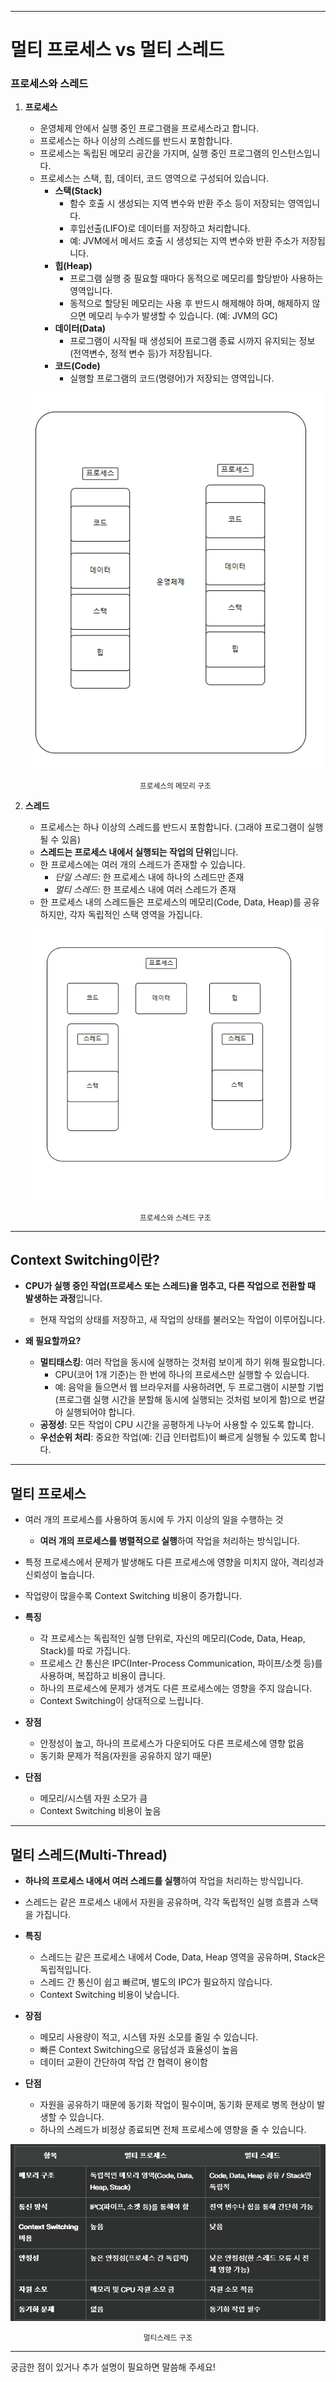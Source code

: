 
---

# 멀티 프로세스 vs 멀티 스레드

### 프로세스와 스레드

1. **프로세스**
   - 운영체제 안에서 실행 중인 프로그램을 프로세스라고 합니다.
   - 프로세스는 하나 이상의 스레드를 반드시 포함합니다.
   - 프로세스는 독립된 메모리 공간을 가지며, 실행 중인 프로그램의 인스턴스입니다.
   - 프로세스는 스택, 힙, 데이터, 코드 영역으로 구성되어 있습니다.
     - **스택(Stack)**
       - 함수 호출 시 생성되는 지역 변수와 반환 주소 등이 저장되는 영역입니다.
       - 후입선출(LIFO)로 데이터를 저장하고 처리합니다.
       - 예: JVM에서 메서드 호출 시 생성되는 지역 변수와 반환 주소가 저장됩니다.
     - **힙(Heap)**
       - 프로그램 실행 중 필요할 때마다 동적으로 메모리를 할당받아 사용하는 영역입니다.
       - 동적으로 할당된 메모리는 사용 후 반드시 해제해야 하며, 해제하지 않으면 메모리 누수가 발생할 수 있습니다. (예: JVM의 GC)
     - **데이터(Data)**
       - 프로그램이 시작될 때 생성되어 프로그램 종료 시까지 유지되는 정보(전역변수, 정적 변수 등)가 저장됩니다.
     - **코드(Code)**
       - 실행할 프로그램의 코드(명령어)가 저장되는 영역입니다.
   
   ![프로세스 메모리 구조 예시](https://raw.githubusercontent.com/CUCU7103/save-image-repo/main/image/image-20250212001127922.png)
   <div align="center"><small>프로세스의 메모리 구조</small></div>

2. **스레드**
   - 프로세스는 하나 이상의 스레드를 반드시 포함합니다. (그래야 프로그램이 실행될 수 있음)
   - **스레드는 프로세스 내에서 실행되는 작업의 단위**입니다.
   - 한 프로세스에는 여러 개의 스레드가 존재할 수 있습니다.
     - *단일 스레드*: 한 프로세스 내에 하나의 스레드만 존재
     - *멀티 스레드*: 한 프로세스 내에 여러 스레드가 존재
   - 한 프로세스 내의 스레드들은 프로세스의 메모리(Code, Data, Heap)를 공유하지만, 각자 독립적인 스택 영역을 가집니다.

   ![스레드 구조 예시](https://raw.githubusercontent.com/CUCU7103/save-image-repo/main/image/image-20250212001325466.png)
   <div align="center"><small>프로세스와 스레드 구조</small></div>

---

## Context Switching이란?

- **CPU가 실행 중인 작업(프로세스 또는 스레드)을 멈추고, 다른 작업으로 전환할 때 발생하는 과정**입니다.
  - 현재 작업의 상태를 저장하고, 새 작업의 상태를 불러오는 작업이 이루어집니다.

- **왜 필요할까요?**
  - **멀티태스킹**: 여러 작업을 동시에 실행하는 것처럼 보이게 하기 위해 필요합니다.  
    - CPU(코어 1개 기준)는 한 번에 하나의 프로세스만 실행할 수 있습니다.
    - 예: 음악을 들으면서 웹 브라우저를 사용하려면, 두 프로그램이 시분할 기법(프로그램 실행 시간을 분할해 동시에 실행되는 것처럼 보이게 함)으로 번갈아 실행되어야 합니다.
  - **공정성**: 모든 작업이 CPU 시간을 공평하게 나누어 사용할 수 있도록 합니다.
  - **우선순위 처리**: 중요한 작업(예: 긴급 인터럽트)이 빠르게 실행될 수 있도록 합니다.

---

## 멀티 프로세스

- 여러 개의 프로세스를 사용하여 동시에 두 가지 이상의 일을 수행하는 것
  - **여러 개의 프로세스를 병렬적으로 실행**하여 작업을 처리하는 방식입니다.
- 특정 프로세스에서 문제가 발생해도 다른 프로세스에 영향을 미치지 않아, 격리성과 신뢰성이 높습니다.
- 작업량이 많을수록 Context Switching 비용이 증가합니다.

- **특징**
  - 각 프로세스는 독립적인 실행 단위로, 자신의 메모리(Code, Data, Heap, Stack)를 따로 가집니다.
  - 프로세스 간 통신은 IPC(Inter-Process Communication, 파이프/소켓 등)를 사용하며, 복잡하고 비용이 큽니다.
  - 하나의 프로세스에 문제가 생겨도 다른 프로세스에는 영향을 주지 않습니다.
  - Context Switching이 상대적으로 느립니다.

- **장점**
  - 안정성이 높고, 하나의 프로세스가 다운되어도 다른 프로세스에 영향 없음
  - 동기화 문제가 적음(자원을 공유하지 않기 때문)

- **단점**
  - 메모리/시스템 자원 소모가 큼
  - Context Switching 비용이 높음

---

## 멀티 스레드(Multi-Thread)

- **하나의 프로세스 내에서 여러 스레드를 실행**하여 작업을 처리하는 방식입니다.
- 스레드는 같은 프로세스 내에서 자원을 공유하며, 각각 독립적인 실행 흐름과 스택을 가집니다.

- **특징**
  - 스레드는 같은 프로세스 내에서 Code, Data, Heap 영역을 공유하며, Stack은 독립적입니다.
  - 스레드 간 통신이 쉽고 빠르며, 별도의 IPC가 필요하지 않습니다.
  - Context Switching 비용이 낮습니다.

- **장점**
  - 메모리 사용량이 적고, 시스템 자원 소모를 줄일 수 있습니다.
  - 빠른 Context Switching으로 응답성과 효율성이 높음
  - 데이터 교환이 간단하여 작업 간 협력이 용이함

- **단점**
  - 자원을 공유하기 때문에 동기화 작업이 필수이며, 동기화 문제로 병목 현상이 발생할 수 있습니다.
  - 하나의 스레드가 비정상 종료되면 전체 프로세스에 영향을 줄 수 있습니다.

![멀티스레드 구조 예시](https://raw.githubusercontent.com/CUCU7103/save-image-repo/main/image/image-20250212004721689.png)
<div align="center"><small>멀티스레드 구조</small></div>

---

궁금한 점이 있거나 추가 설명이 필요하면 말씀해 주세요!
